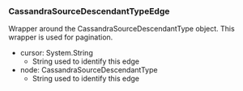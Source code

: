### CassandraSourceDescendantTypeEdge
Wrapper around the CassandraSourceDescendantType object. This wrapper is used for pagination.

- cursor: System.String
  - String used to identify this edge
- node: CassandraSourceDescendantType
  - String used to identify this edge
